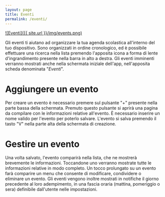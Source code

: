 ```yaml
---
layout: page
title: Eventi
permalink: /eventi/
---
```


[![Eventi]({{ site.url }}/img/events.png)](#)

Gli eventi ti aiutano ad organizzare la tua agenda scolastica all'interno del tuo dispositivo. Sono organizzati in ordine cronologico, ed è possibile effettuare una ricerca nella lista premendo l'apposita icona a forma di lente d'ingrandimento presente nella barra in alto a destra. Gli eventi imminenti verranno mostrati anche nella schermata iniziale dell'app, nell'apposita scheda denominata "_Eventi_".  

# Aggiungere un evento
Per creare un evento è necessario premere sul pulsante "+" presente nella parte bassa della schermata. Premuto questo pulsante si aprirà una pagina da compilare con le informazioni relative all'evento. È necessario inserire un nome valido per l'evento per poterlo salvare. L'evento si salva premendo il tasto "V" nella parte alta della schermata di creazione.  

# Gestire un evento
Una volta salvato, l'evento comparirà nella lista, che ne mostrerà brevemente le informazioni. Toccandone uno verranno mostrate tutte le informazioni relative in modo completo. Un tocco prolungato su un evento farà comparire un menu che consente di modificare, condividere o eliminare un evento. Gli eventi vengono inoltre mostrati in notifiche il giorno precedente al loro adempimento, in una fascia oraria (mattina, pomeriggio o sera) definibile dall'utente nelle impostazioni.  